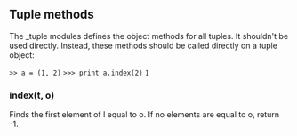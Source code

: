Tuple methods
-------------

The _tuple modules defines the object methods for all tuples. It shouldn't be used directly. Instead, these methods should be called directly on a tuple object:

`>> a = (1, 2)`
`>>> print a.index(2)`
`1`

### index(t, o)

Finds the first element of l equal to o. If no elements are equal to o, return -1.